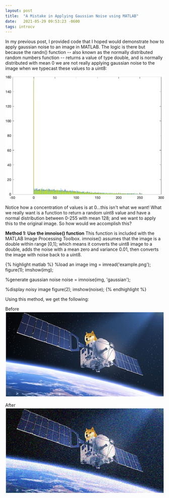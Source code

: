 ```yaml
---
layout: post
title:  "A Mistake in Applying Gaussian Noise using MATLAB"
date:   2021-05-29 09:53:23 -0600
tags: introcv
---
```


In my previous post, I provided code that I hoped would demonstrate how to apply gaussian noise to an image in MATLAB. The logic is there but because the randn() function -- also known as the normally distributed random numbers function -- returns a value of type double, and is normally distributed with mean 0 we are not really applying gaussian noise to the image when we typecast these values to a uint8:

![Something's not right here](/assets/noise_mistake.png) 

Notice how a concentration of values is at 0...this isn't what we want! What we really want is a function to return a random uint8 value and have a normal distribution between 0-255 with mean 128; and we want to apply this to the original image. So how would we accomplish this?

<strong>Method 1: Use the imnoise() function</strong>
This function is included with the MATLAB Image Processing Toolbox. imnoise() assumes that the image is a double within range [0,1]; which means it converts the uint8 image to a double, adds the noise with a mean zero and variance 0.01, then converts the image with noise back to a uint8. 

{% highlight matlab %}
%load an image
img = imread('example.png');
figure(1);
imshow(img);

%generate gaussian noise
noise = imnoise(img, 'gaussian');

%display noisy image
figure(2);
imshow(noise);
{% endhighlight %}

Using this method, we get the following:

Before
![Before](/assets/example_imnoise_original.png) 

After
![After](/assets/example_imnoise.png)

